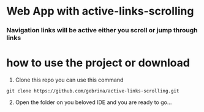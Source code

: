 # Web App with active-links-scrolling

### Navigation links will be active either you scroll or jump through links

# how to use the project or download
1. Clone this repo you can use this command 
```  
git clone https://github.com/gebrina/active-links-scrolling.git
```

2. Open the folder on you beloved IDE and you are ready to go...

